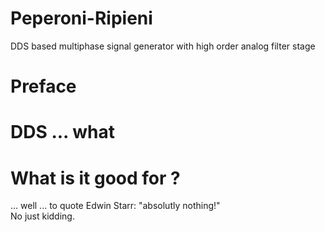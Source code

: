 # Peperoni-Ripieni
DDS based multiphase signal generator with high order analog filter  stage
# Preface

# DDS ... what

# What is it good for ?
... well ... to quote Edwin Starr: "absolutly nothing!"   
No just kidding. 

